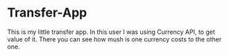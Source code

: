 # Transfer-App
This is my little transfer app. In this user I was using Currency API, to get value of it. There you can see how mush is one currency costs to the other one.
